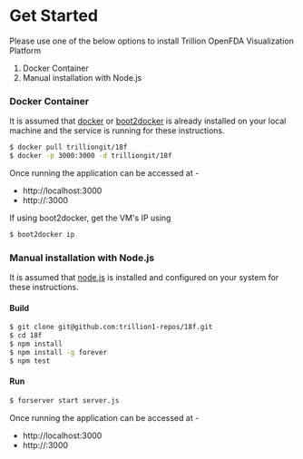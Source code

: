 # Get Started
Please  use one of the below options to install Trillion OpenFDA Visualization Platform

1. Docker Container
2. Manual installation with Node.js

### Docker Container
It is assumed that [docker] or [boot2docker] is already installed on your local machine and the service is running for these instructions.

```sh
$ docker pull trilliongit/18f
$ docker -p 3000:3000 -d trilliongit/18f
```
Once running the application can be accessed at -

* http://localhost:3000
* http://<your computer IP>:3000

If using boot2docker, get the VM's IP using

```sh
$ boot2docker ip
```

### Manual installation with Node.js
It is assumed that [node.js] is installed and configured on your system for these instructions.

#### Build
```sh
$ git clone git@github.com:trillion1-repos/18f.git
$ cd 18f
$ npm install
$ npm install -g forever
$ npm test
```

#### Run
```sh
$ forserver start server.js
```
Once running the application can be accessed at -
* http://localhost:3000
* http://<your computer IP>:3000

[docker]:https://www.docker.com
[boot2docker]:http://boot2docker.io
[node.js]:https://nodejs.org

